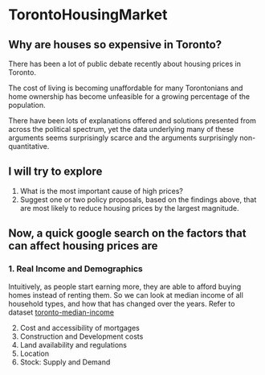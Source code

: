 # TorontoHousingMarket
## Why are houses so expensive in Toronto? 

There has been a lot of public debate recently about housing prices in Toronto. 

The cost of living is becoming unaffordable for many Torontonians and home ownership has become unfeasible for a growing percentage of the population. 

There have been lots of explanations offered and solutions presented from across the political spectrum, yet the data underlying many of these arguments seems surprisingly scarce and the arguments surprisingly non-quantitative. 

## I will try to explore 
1. What is the most important cause of high prices? 
2. Suggest one or two policy proposals, based on the findings above, that are most likely to reduce housing prices by the largest magnitude. 


## Now, a quick google search on the factors that can affect housing prices are 
### 1. Real Income and Demographics
Intuitively, as people start earning more, they are able to afford buying homes instead of renting them. So we can look at median income of all household types, and how that has changed over the years. Refer to dataset [toronto-median-income](datasets/toronto-median-income.csv)

2. Cost and accessibility of mortgages
3. Construction and Development costs
4. Land availability and regulations
5. Location
6. Stock: Supply and Demand






